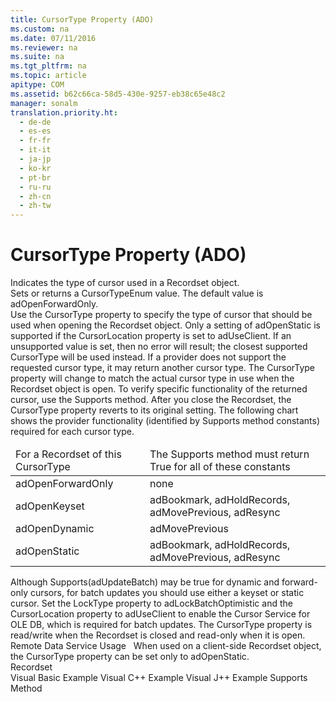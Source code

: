 ```yaml
---
title: CursorType Property (ADO)
ms.custom: na
ms.date: 07/11/2016
ms.reviewer: na
ms.suite: na
ms.tgt_pltfrm: na
ms.topic: article
apitype: COM
ms.assetid: b62c66ca-58d5-430e-9257-eb38c65e48c2
manager: sonalm
translation.priority.ht: 
  - de-de
  - es-es
  - fr-fr
  - it-it
  - ja-jp
  - ko-kr
  - pt-br
  - ru-ru
  - zh-cn
  - zh-tw
---
```

# CursorType Property (ADO)
<?xml version="1.0" encoding="utf-8"?>
<developerReferenceWithoutSyntaxDocument xmlns="http://ddue.schemas.microsoft.com/authoring/2003/5" xmlns:xlink="http://www.w3.org/1999/xlink" xmlns:xsi="http://www.w3.org/2001/XMLSchema-instance" xsi:schemaLocation="http://ddue.schemas.microsoft.com/authoring/2003/5 http://dduestorage.blob.core.windows.net/ddueschema/developer.xsd">
  <introduction>
    <para>Indicates the type of cursor used in a <legacyLink xlink:href="ede1415f-c3df-4cc5-a05b-2576b2b84b60">Recordset</legacyLink> object.</para>
  </introduction>
  <section>
    <title>Settings and Return Values</title>
    <content>
      <para>Sets or returns a <legacyLink xlink:href="ffc6e245-4471-42ae-84dd-e85bddfce983">CursorTypeEnum</legacyLink> value. The default value is <legacyBold>adOpenForwardOnly</legacyBold>.</para>
    </content>
  </section>
  <languageReferenceRemarks>
    <content>
      <para>Use the <legacyBold>CursorType</legacyBold> property to specify the type of cursor that should be used when opening the <legacyBold>Recordset</legacyBold> object.</para>
      <para>Only a setting of <legacyBold>adOpenStatic</legacyBold> is supported if the <legacyLink xlink:href="39c8d86e-7ee9-4182-be5e-aad5ce952f84">CursorLocation</legacyLink> property is set to <legacyBold>adUseClient</legacyBold>. If an unsupported value is set, then no error will result; the closest supported <legacyBold>CursorType</legacyBold> will be used instead.</para>
      <para>If a provider does not support the requested cursor type, it may return another cursor type. The <legacyBold>CursorType</legacyBold> property will change to match the actual cursor type in use when the <legacyLink xlink:href="ede1415f-c3df-4cc5-a05b-2576b2b84b60">Recordset</legacyLink> object is open. To verify specific functionality of the returned cursor, use the <legacyLink xlink:href="298fc41c-0b55-42fc-b373-c5133b4da6a5">Supports</legacyLink> method. After you close the <legacyBold>Recordset</legacyBold>, the <legacyBold>CursorType</legacyBold> property reverts to its original setting.</para>
      <para>The following chart shows the provider functionality (identified by <legacyBold>Supports</legacyBold> method constants) required for each cursor type.</para>
      <table xmlns:caps="http://schemas.microsoft.com/build/caps/2013/11">
        <thead>
          <tr>
            <TD>
              <para>For a Recordset of this CursorType</para>
            </TD>
            <TD>
              <para>The Supports method must return True for all of these constants</para>
            </TD>
          </tr>
        </thead>
        <tbody>
          <tr>
            <TD>
              <para>
                <legacyBold>adOpenForwardOnly</legacyBold>             </para>
            </TD>
            <TD>
              <para>none</para>
            </TD>
          </tr>
          <tr>
            <TD>
              <para>
                <legacyBold>adOpenKeyset</legacyBold>             </para>
            </TD>
            <TD>
              <para>
                <legacyBold>adBookmark</legacyBold>, <legacyBold>adHoldRecords</legacyBold>, <legacyBold>adMovePrevious</legacyBold>, <legacyBold>adResync</legacyBold></para>
            </TD>
          </tr>
          <tr>
            <TD>
              <para>
                <legacyBold>adOpenDynamic</legacyBold>             </para>
            </TD>
            <TD>
              <para>
                <legacyBold>adMovePrevious</legacyBold>             </para>
            </TD>
          </tr>
          <tr>
            <TD>
              <para>
                <legacyBold>adOpenStatic</legacyBold>             </para>
            </TD>
            <TD>
              <para>
                <legacyBold>adBookmark</legacyBold>, <legacyBold>adHoldRecords</legacyBold>, <legacyBold>adMovePrevious</legacyBold>, <legacyBold>adResync</legacyBold></para>
            </TD>
          </tr>
        </tbody>
      </table>
      <alert class="note">
        <para>Although <legacyBold>Supports</legacyBold>(<legacyBold>adUpdateBatch</legacyBold>) may be true for dynamic and forward-only cursors, for batch updates you should use either a keyset or static cursor. Set the <legacyLink xlink:href="9920c14e-033a-4de1-8149-0ce9737a3246">LockType</legacyLink> property to <legacyBold>adLockBatchOptimistic</legacyBold> and the <legacyBold>CursorLocation</legacyBold> property to <legacyBold>adUseClient</legacyBold> to enable the Cursor Service for OLE DB, which is required for batch updates.</para>
      </alert>
      <para>The <legacyBold>CursorType</legacyBold> property is read/write when the <legacyBold>Recordset</legacyBold> is closed and read-only when it is open.</para>
      <alert class="note">
        <para>  <legacyBold>Remote Data Service Usage</legacyBold>   When used on a client-side <legacyBold>Recordset</legacyBold> object, the <legacyBold>CursorType</legacyBold> property can be set only to <legacyBold>adOpenStatic</legacyBold>.</para>
      </alert>
    </content>
  </languageReferenceRemarks>
  <section>
    <title>Applies To</title>
    <content>
      <para>
        <link xlink:href="ede1415f-c3df-4cc5-a05b-2576b2b84b60">Recordset</link>
      </para>
    </content>
  </section>
  <relatedTopics>
<link xlink:href="2cb4a304-f40a-4897-8b93-82c2d8e93500">Visual Basic Example</link>
<link xlink:href="b2a80e44-03d8-426e-81b6-dd9dfc30e181">Visual C++ Example</link>
<link xlink:href="c222016e-415d-485e-86c5-e29feac4297a">Visual J++ Example</link>
<link xlink:href="298fc41c-0b55-42fc-b373-c5133b4da6a5">Supports Method</link>
</relatedTopics>
</developerReferenceWithoutSyntaxDocument>
